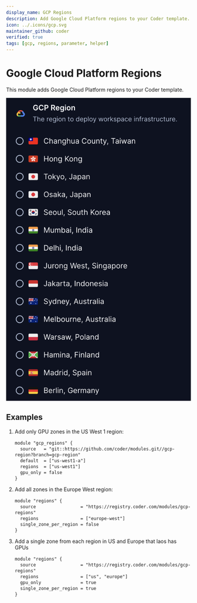 ```yaml
---
display_name: GCP Regions
description: Add Google Cloud Platform regions to your Coder template.
icon: ../.icons/gcp.svg
maintainer_github: coder
verified: true
tags: [gcp, regions, parameter, helper]
---
```

# Google Cloud Platform Regions

This module adds Google Cloud Platform regions to your Coder template.

![GCP Regions](../.images/gcp-regions.png)

## Examples

1. Add only GPU zones in the US West 1 region:

    ```hcl
    module "gcp_regions" {
      source   = "git::https://github.com/coder/modules.git//gcp-region?branch=gcp-region"
      default  = ["us-west1-a"]
      regions  = ["us-west1"]
      gpu_only = false
    }
    ```

2. Add all zones in the Europe West region:

    ```hcl
    module "regions" {
      source                 = "https://registry.coder.com/modules/gcp-regions"
      regions                = ["europe-west"]
      single_zone_per_region = false
    }
    ```

3. Add a single zone from each region in US and Europe that laos has GPUs

    ```hcl
    module "regions" {
      source                 = "https://registry.coder.com/modules/gcp-regions"
      regions                = ["us", "europe"]
      gpu_only               = true
      single_zone_per_region = true
    }
    ```
